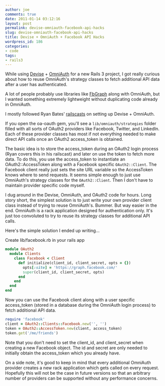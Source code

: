 ```yaml
---
author: joe
comments: true
date: 2011-01-14 03:12:16
layout: post
permalink: devise-omniauth-facebook-api-hacks
slug: devise-omniauth-facebook-api-hacks
title: Devise + OmniAuth + Facebook API Hacks
wordpress_id: 186
categories:
- code
tags:
- rails3
---
```


While using [Devise](https://github.com/plataformatec/devise) + [OmniAuth](https://github.com/intridea/omniauth) for a new Rails 3 project, I got really curious about how to reuse OmniAuth's strategy classes to fetch additional API data after a user has authenticated.

A lot of people probably use libraries like [FbGraph](https://github.com/nov/fb_graph) along with OmniAuth, but I wanted something extremely lightweight without duplicating code already in OmniAuth.

I mostly followed Ryan Bates' [railscasts](http://railscasts.com/episodes/235-omniauth-part-1) on setting up Devise + OmniAuth.

If you open the oa-oauth gem, you'll see a `lib/omniauth/strategies` folder filled with all sorts of OAuth2 providers like Facebook, Twitter, and LinkedIn. Each of these provider classes has most if not everything needed to make direct API calls once an OAuth2 access_token is obtained.

The basic idea is to store the access_token during an OAuth2 login process (Ryan covers this in his railscast) and later on use the token to fetch more data. To do this, you use the access_token to instantiate an OAuth2::AccessToken along with a Facebook specific `OAuth2::Client`. The Facebook client really just sets the site URL variable so the AccessToken knows where to send requests. It seems simple enough to just use OmniAuth's strategy classes for the `OAuth2::Client`. Then I don't have to maintain provider specific code myself.

I dug around in the Devise, OmniAuth, and OAuth2 code for hours.  Long story short, the simplest solution is to just write your own provider client class instead of trying to reuse OmniAuth's. Bummer. But way easier in the end. OmniAuth is a rack application designed for authentication only. It's just too convoluted to try to reuse its strategy classes for additional API calls.

Here's the simple solution I ended up writing...

Create lib/facebook.rb in your rails app

```ruby
module OAuth2
  module Clients
    class Facebook < Client
      def initialize(client_id, client_secret, opts = {})
        opts[:site] = 'https://graph.facebook.com/'
        super(client_id, client_secret, opts)
      end
    end
  end
end
```

Now you can use the Facebook client along with a user specific access_token (stored in a database during the OmniAuth login process) to fetch additional API data.

```ruby
require 'facebook'
client = OAuth2::Clients::Facebook.new('', '')
token = OAuth2::AccessToken.new(client, access_token)
token.get('/me/friends')
```

Note that you don't need to set the client_id, and client_secret when creating a new Facebook object. The id and secret are only needed to initially obtain the access_token which you already have.

On a side note, it's good to keep in mind that every additional OmniAuth provider creates a new rack application which gets called on every request. Hopefully this will not be the case in future versions so that an arbitrary number of providers can be supported without any performance concerns.

